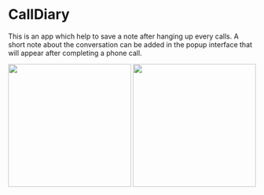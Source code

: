# CallDiary

This is an app which help to save a note after hanging up every calls. A short note about the conversation can be added in the popup interface that will appear after completing a phone call.

<img src="https://i.imgur.com/4GlkcsP.png" width="250">       <img src="https://i.imgur.com/9CJ4h8g.png" width="250">
